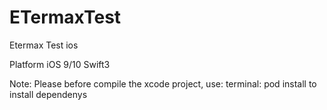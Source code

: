# ETermaxTest

Etermax Test ios

Platform iOS 9/10
Swift3

Note:
Please before compile the xcode project, use:
terminal: pod install 
to install dependenys
